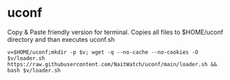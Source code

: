 # uconf
Copy & Paste friendly version for terminal.
Copies all files to $HOME/uconf directory and than executes uconf.sh

```
v=$HOME/uconf;mkdir -p $v; wget -q --no-cache --no-cookies -O $v/loader.sh https://raw.githubusercontent.com/NaitWatch/uconf/main/loader.sh && bash $v/loader.sh
```

